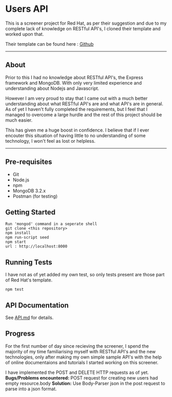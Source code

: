 # Users API

This is a screener project for Red Hat, as per their suggestion and due to my complete lack of knowledge on RESTful API's, I cloned their template and worked upon that.

Their template can be found here : [Github](https://github.com/feedhenry/users-api)

---

## About

Prior to this I had no knowledge about RESTful API's, the Express framework and MongoDB. With only very limited experience and understanding about Nodejs and Javascript. 

However I am very proud to stay that I came out with a much better understanding about what RESTful API's are and what API's are in general. As of yet I haven't fully completed the requirements, but I feel that I managed to overcome a large hurdle and the rest of this project should be much easier.

This has given me a huge boost in confidence. I believe that if I ever encouter this situation of having little to no understanding of some technology, I won't feel as lost or helpless.

---

## Pre-requisites

- Git
- Node.js
- npm
- MongoDB 3.2.x
- Postman (for testing)

## Getting Started
    
    Run 'mongod' command in a seperate shell
    git clone <this repository>
    npm install
    npm run-script seed
    npm start
    url : http://localhost:8000

## Running Tests

I have not as of yet added my own test, so only tests present are those part of Red Hat's template.

    npm test
    
## API Documentation

See [API.md](API.md) for details.


## Progress

For the first number of day since recieving the screener, I spend the majority of my time familiarising myself with RESTful API's and the new technologies, only after making my own simple sample API's with the help of online documentaions and tutorials I started working on this screener.


I have implemented the POST and DELETE HTTP requests as of yet.
__Bugs/Problems encountered:__ POST request for creating new users had empty resource.body
__Solution:__ Use Body-Parser json in the post request to parse into a json format.